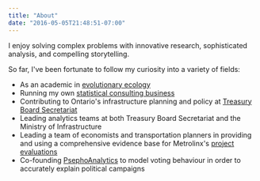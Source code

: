 ```yaml
---
title: "About"
date: "2016-05-05T21:48:51-07:00"
---
```


I enjoy solving complex problems with innovative research, sophisticated analysis, and compelling storytelling.

So far, I've been fortunate to follow my curiosity into a variety of fields:

* As an academic in [evolutionary ecology](http://s3.amazonaws.com/mroutley_public/MRoutleyThesis.pdf)
* Running my own [statistical consulting business](http://matt.routleynet.org/consulting/)
* Contributing to Ontario's infrastructure planning and policy at [Treasury Board Secretariat](https://www.ontario.ca/page/treasury-board-secretariat)
* Leading analytics teams at both Treasury Board Secretariat and the Ministry of Infrastructure
* Leading a team of economists and transportation planners in providing and using a comprehensive evidence base for Metrolinx's [project evaluations](http://www.metrolinx.com/en/regionalplanning/projectevaluation/benefitscases/benefits_case_analyses.aspx)
* Co-founding [PsephoAnalytics](http://www.psephoanalytics.ca/) to model voting behaviour in order to accurately explain political campaigns
